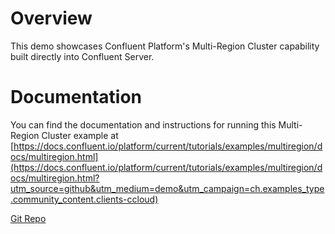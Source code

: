 
# Overview

This demo showcases Confluent Platform's Multi-Region Cluster capability built directly into Confluent Server.

# Documentation

You can find the documentation and instructions for running this Multi-Region Cluster example at [https://docs.confluent.io/platform/current/tutorials/examples/multiregion/docs/multiregion.html](https://docs.confluent.io/platform/current/tutorials/examples/multiregion/docs/multiregion.html?utm_source=github&utm_medium=demo&utm_campaign=ch.examples_type.community_content.clients-ccloud)

[Git Repo](https://github.com/confluentinc/examples/tree/7.5.0-post/multiregion)
